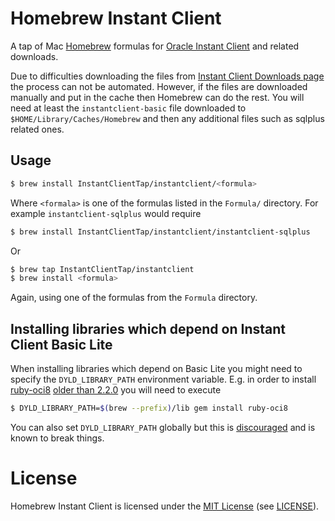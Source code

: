 # Homebrew Instant Client

A tap of Mac [Homebrew][] formulas for [Oracle Instant Client][] and related
downloads.

Due to difficulties downloading the files from [Instant Client Downloads page][]
the process can not be automated. However, if the files are downloaded manually
and put in the cache then Homebrew can do the rest. You will need at least the
`instantclient-basic` file downloaded to `$HOME/Library/Caches/Homebrew` and
then any additional files such as sqlplus related ones.

## Usage

```bash
$ brew install InstantClientTap/instantclient/<formula>
```

Where `<formala>` is one of the formulas listed in the `Formula/` directory. For
example `instantclient-sqlplus` would require

```bash
$ brew install InstantClientTap/instantclient/instantclient-sqlplus
```

Or

```bash
$ brew tap InstantClientTap/instantclient
$ brew install <formula>
```

Again, using one of the formulas from the `Formula` directory.

## Installing libraries which depend on Instant Client Basic Lite

When installing libraries which depend on Basic Lite you might need to specify
the `DYLD_LIBRARY_PATH` environment variable. E.g. in order to install
[ruby-oci8][] [older than 2.2.0][] you will need to execute

```bash
$ DYLD_LIBRARY_PATH=$(brew --prefix)/lib gem install ruby-oci8
```

You can also set `DYLD_LIBRARY_PATH` globally but this is
[discouraged](https://discussions.apple.com/thread/1108472) and is known to
break things.


# License

Homebrew Instant Client is licensed under the [MIT License][] (see [LICENSE][]).


[homebrew]: http://brew.sh
[Oracle Instant Client]: http://www.oracle.com/technetwork/database/features/instant-client/index-100365.html
[Instant Client Downloads page]: http://www.oracle.com/technetwork/topics/intel-macsoft-096467.html
[ruby-oci8]: https://github.com/kubo/ruby-oci8
[older than 2.2.0]: https://github.com/kubo/ruby-oci8/blob/master/docs/install-instant-client.md#os-x
[MIT License]: http://www.opensource.org/licenses/MIT
[LICENSE]: https://github.com/InstantClientTap/homebrew-instantclient
